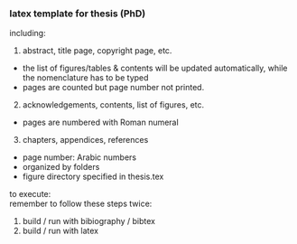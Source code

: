 ### latex template for thesis (PhD)

including:  
1. abstract, title page, copyright page, etc.
 * the list of figures/tables & contents will be updated automatically, while the nomenclature has to be typed
 * pages are counted but page number not printed.
2. acknowledgements, contents, list of figures, etc.
 * pages are numbered with Roman numeral
3. chapters, appendices, references
 * page number: Arabic numbers
 * organized by folders
 * figure directory specified in thesis.tex

to execute:  
remember to follow these steps twice:  
 1. build / run with bibiography / bibtex
 2. build / run with latex
